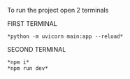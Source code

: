 To run the project open 2 terminals

FIRST TERMINAL

    *python -m uvicorn main:app --reload*

SECOND TERMINAL

    *npm i*
    *npm run dev*

